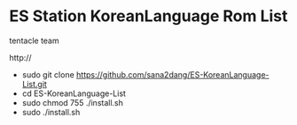# ES Station KoreanLanguage Rom List

tentacle team

http://

* sudo git clone https://github.com/sana2dang/ES-KoreanLanguage-List.git 
* cd ES-KoreanLanguage-List
* sudo chmod 755 ./install.sh
* sudo ./install.sh
